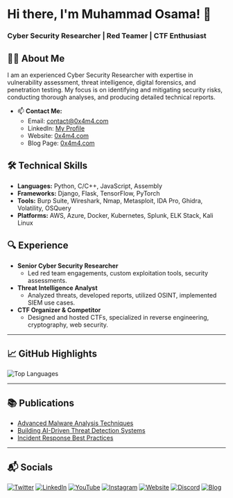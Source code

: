 # Hi there, I'm Muhammad Osama! 👋

### Cyber Security Researcher | Red Teamer | CTF Enthusiast

## 🧑‍💻 About Me

I am an experienced Cyber Security Researcher with expertise in vulnerability assessment, threat intelligence, digital forensics, and penetration testing. My focus is on identifying and mitigating security risks, conducting thorough analyses, and producing detailed technical reports.

- 📫 **Contact Me:**
  - Email: contact@0x4m4.com
  - LinkedIn: [My Profile](https://www.linkedin.com/in/0x4m4)
  - Website: [0x4m4.com](https://0x4m4.com)
  - Blog Page: [0x4m4.com](https://blog.0x4m4.com)

## 🛠️ Technical Skills

- **Languages:** Python, C/C++, JavaScript, Assembly
- **Frameworks:** Django, Flask, TensorFlow, PyTorch
- **Tools:** Burp Suite, Wireshark, Nmap, Metasploit, IDA Pro, Ghidra, Volatility, OSQuery
- **Platforms:** AWS, Azure, Docker, Kubernetes, Splunk, ELK Stack, Kali Linux

## 🔍 Experience

- **Senior Cyber Security Researcher**
  - Led red team engagements, custom exploitation tools, security assessments.
- **Threat Intelligence Analyst**
  - Analyzed threats, developed reports, utilized OSINT, implemented SIEM use cases.
- **CTF Organizer & Competitor**
  - Designed and hosted CTFs, specialized in reverse engineering, cryptography, web security.

---

## 📈 GitHub Highlights

![Top Languages](https://github-readme-stats.vercel.app/api/top-langs/?username=0x4m4&layout=compact&theme=radical)

---

## 📚 Publications

- [Advanced Malware Analysis Techniques](https://blog.0x4m4.com/advanced-malware-analysis-techniques)
- [Building AI-Driven Threat Detection Systems](https://blog.0x4m4.com/building-ai-driven-threat-detection-systems)
- [Incident Response Best Practices](https://blog.0x4m4.com/incident-response-best-practices)

---

## 📬 Socials

[![Twitter](https://img.shields.io/badge/Twitter-1DA1F2?style=for-the-badge&logo=twitter&logoColor=white)](https://twitter.com/0x4m4)
[![LinkedIn](https://img.shields.io/badge/LinkedIn-0A66C2?style=for-the-badge&logo=linkedin&logoColor=white)](https://www.linkedin.com/in/0x4m4)
[![YouTube](https://img.shields.io/badge/YouTube-FF0000?style=for-the-badge&logo=youtube&logoColor=white)](https://youtube.com/@0x4m4)
[![Instagram](https://img.shields.io/badge/Instagram-E4405F?style=for-the-badge&logo=instagram&logoColor=white)](https://instagram.com/0x4m4)
[![Website](https://img.shields.io/badge/Website-000000?style=for-the-badge&logo=About.me&logoColor=white)](https://0x4m4.com)
[![Discord](https://img.shields.io/badge/Discord-7289DA?style=for-the-badge&logo=discord&logoColor=white)](https://discord.com/users/0x4m4)
[![Blog](https://img.shields.io/badge/Blog-FFA500?style=for-the-badge&logo=blogger&logoColor=white)](https://blog.0x4m4.com)

